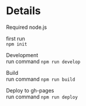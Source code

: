 # Details
 
Required node.js

first run  
`npm init`

Development  
run command `npm run develop`

Build  
run command `npm run build`

Deploy to gh-pages  
run command `npm run deploy`
